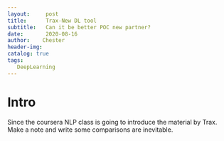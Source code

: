 ```yaml
---
layout:     post
title:      Trax-New DL tool
subtitle:   Can it be better POC new partner?
date:       2020-08-16
author:    Chester
header-img: 
catalog: true
tags:
   DeepLearning
---
```

#  Intro 
Since the coursera NLP class is going to introduce the material by Trax. Make a note and write some comparisons are inevitable. 
<!--stackedit_data:
eyJoaXN0b3J5IjpbMTEzMjIwODM1OF19
-->